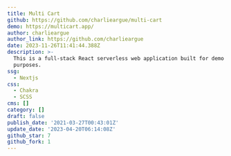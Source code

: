 ```yaml
---
title: Multi Cart
github: https://github.com/charlieargue/multi-cart
demo: https://multicart.app/
author: charlieargue
author_link: https://github.com/charlieargue
date: 2023-11-26T11:41:44.388Z
description: >-
  This is a full-stack React serverless web application built for demo & study
  purposes.
ssg:
  - Nextjs
css:
  - Chakra
  - SCSS
cms: []
category: []
draft: false
publish_date: '2021-03-27T00:43:01Z'
update_date: '2023-04-20T06:14:08Z'
github_star: 7
github_fork: 1
---
```

